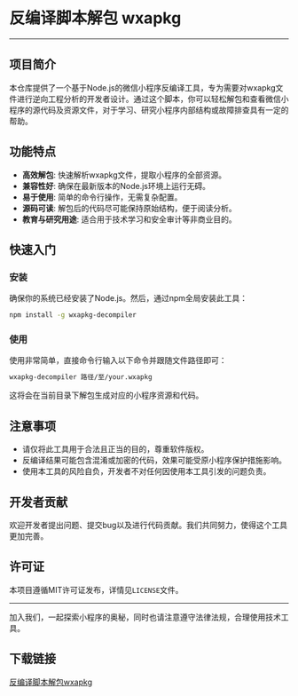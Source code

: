 # 反编译脚本解包 wxapkg

---

## 项目简介

本仓库提供了一个基于Node.js的微信小程序反编译工具，专为需要对wxapkg文件进行逆向工程分析的开发者设计。通过这个脚本，你可以轻松解包和查看微信小程序的源代码及资源文件，对于学习、研究小程序内部结构或故障排查具有一定的帮助。

## 功能特点

- **高效解包**: 快速解析wxapkg文件，提取小程序的全部资源。
- **兼容性好**: 确保在最新版本的Node.js环境上运行无碍。
- **易于使用**: 简单的命令行操作，无需复杂配置。
- **源码可读**: 解包后的代码尽可能保持原始结构，便于阅读分析。
- **教育与研究用途**: 适合用于技术学习和安全审计等非商业目的。

## 快速入门

### 安装

确保你的系统已经安装了Node.js。然后，通过npm全局安装此工具：

```bash
npm install -g wxapkg-decompiler
```

### 使用

使用非常简单，直接命令行输入以下命令并跟随文件路径即可：

```bash
wxapkg-decompiler 路径/至/your.wxapkg
```

这将会在当前目录下解包生成对应的小程序资源和代码。

## 注意事项

- 请仅将此工具用于合法且正当的目的，尊重软件版权。
- 反编译结果可能包含混淆或加密的代码，效果可能受原小程序保护措施影响。
- 使用本工具的风险自负，开发者不对任何因使用本工具引发的问题负责。

## 开发者贡献

欢迎开发者提出问题、提交bug以及进行代码贡献。我们共同努力，使得这个工具更加完善。

## 许可证

本项目遵循MIT许可证发布，详情见`LICENSE`文件。

---

加入我们，一起探索小程序的奥秘，同时也请注意遵守法律法规，合理使用技术工具。

## 下载链接

[反编译脚本解包wxapkg](https://pan.quark.cn/s/93631d92dfe7)